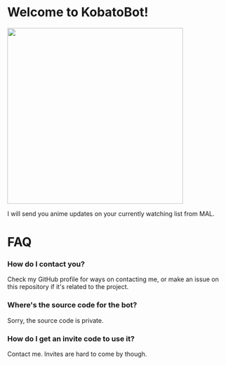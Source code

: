 # Welcome to KobatoBot!

<img src="https://cherryleafroad.github.io/KobatoBot/assets/kobato.jpg" width="400" height="400">

I will send you anime updates on your currently watching list from MAL.

# FAQ

### How do I contact you?
Check my GitHub profile for ways on contacting me, or make an issue on this repository if it's related to the project.

###  Where's the source code for the bot?
Sorry, the source code is private.

### How do I get an invite code to use it?
Contact me. Invites are hard to come by though.
